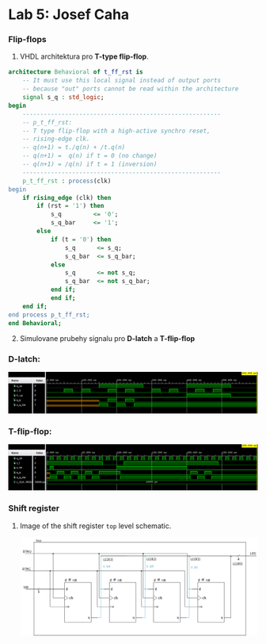 # Lab 5: Josef Caha

### Flip-flops

1. VHDL architektura pro **T-type flip-flop**.

```vhdl
architecture Behavioral of t_ff_rst is
    -- It must use this local signal instead of output ports
    -- because "out" ports cannot be read within the architecture
    signal s_q : std_logic;
begin
    --------------------------------------------------------
    -- p_t_ff_rst:
    -- T type flip-flop with a high-active synchro reset,
    -- rising-edge clk.
    -- q(n+1) = t./q(n) + /t.q(n)
    -- q(n+1) =  q(n) if t = 0 (no change)
    -- q(n+1) = /q(n) if t = 1 (inversion)
    --------------------------------------------------------
    p_t_ff_rst : process(clk)
begin
    if rising_edge (clk) then
        if (rst = '1') then
            s_q         <= '0';
            s_q_bar     <= '1';
        else
            if (t = '0') then
                s_q      <= s_q;
                s_q_bar  <= s_q_bar;
            else 
                s_q      <= not s_q;
                s_q_bar  <= not s_q_bar;
            end if;
            end if;
    end if;        
end process p_t_ff_rst;
end Behavioral;
```

2. Simulovane prubehy signalu pro **D-latch** a **T-flip-flop**

### D-latch:
   ![simulace_D-latch](https://github.com/JosefCaha/digital-electronics-1/blob/main/05-ffs/d-latch_simulation.png)
   
### T-flip-flop:
   ![simulace t-flip-flop](https://github.com/JosefCaha/digital-electronics-1/blob/main/05-ffs/t-ff.png)

### Shift register

1. Image of the shift register `top` level schematic.

   ![top-shift_register](https://github.com/JosefCaha/digital-electronics-1/blob/main/05-ffs/shift_register.png)
